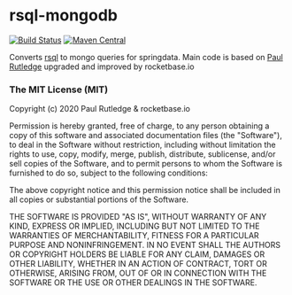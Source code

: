 # rsql-mongodb

[![Build Status](https://travis-ci.com/rocketbase-io/rsql-mongodb.svg?branch=master)](https://travis-ci.com/rocketbase-io/rsql-mongodb)
[![Maven Central](https://maven-badges.herokuapp.com/maven-central/io.rocketbase.commons/rsql-mongodb/badge.svg)](https://maven-badges.herokuapp.com/maven-central/io.rocketbase.commons/rsql-mongodb)


Converts [rsql](https://github.com/jirutka/rsql-parser) to mongo queries for springdata. 
Main code is based on [Paul Rutledge](https://github.com/RutledgePaulV/rsql-mongodb) upgraded and improved by rocketbase.io


### The MIT License (MIT)
Copyright (c) 2020 Paul Rutledge & rocketbase.io

Permission is hereby granted, free of charge, to any person obtaining a copy of this software and associated documentation files (the "Software"), to deal in the Software without restriction, including without limitation the rights to use, copy, modify, merge, publish, distribute, sublicense, and/or sell copies of the Software, and to permit persons to whom the Software is furnished to do so, subject to the following conditions:

The above copyright notice and this permission notice shall be included in all copies or substantial portions of the Software.

THE SOFTWARE IS PROVIDED "AS IS", WITHOUT WARRANTY OF ANY KIND, EXPRESS OR IMPLIED, INCLUDING BUT NOT LIMITED TO THE WARRANTIES OF MERCHANTABILITY, FITNESS FOR A PARTICULAR PURPOSE AND NONINFRINGEMENT. IN NO EVENT SHALL THE AUTHORS OR COPYRIGHT HOLDERS BE LIABLE FOR ANY CLAIM, DAMAGES OR OTHER LIABILITY, WHETHER IN AN ACTION OF CONTRACT, TORT OR OTHERWISE, ARISING FROM, OUT OF OR IN CONNECTION WITH THE SOFTWARE OR THE USE OR OTHER DEALINGS IN THE SOFTWARE.
